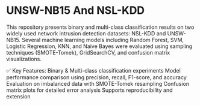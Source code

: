 # UNSW-NB15 And NSL-KDD

This repository presents binary and multi-class classification results on two widely used network intrusion detection datasets: NSL-KDD and UNSW-NB15. Several machine learning models including Random Forest, SVM, Logistic Regression, KNN, and Naive Bayes were evaluated using sampling techniques (SMOTE-Tomek), GridSearchCV, and confusion matrix visualizations.

✅ Key Features:
Binary & Multi-class classification experiments
Model performance comparison using precision, recall, F1-score, and accuracy
Evaluation on imbalanced data with SMOTE-Tomek resampling
Confusion matrix plots for detailed error analysis
Supports reproducibility and extension

